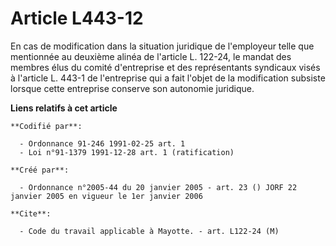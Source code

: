 # Article L443-12

En cas de modification dans la situation juridique de l'employeur telle que mentionnée au deuxième alinéa de l'article L.
122-24, le mandat des membres élus du comité d'entreprise et des représentants syndicaux visés à l'article L. 443-1 de
l'entreprise qui a fait l'objet de la modification subsiste lorsque cette entreprise conserve son autonomie juridique.

**Liens relatifs à cet article**

	**Codifié par**:

	  - Ordonnance 91-246 1991-02-25 art. 1
	  - Loi n°91-1379 1991-12-28 art. 1 (ratification)

	**Créé par**:

	  - Ordonnance n°2005-44 du 20 janvier 2005 - art. 23 () JORF 22 janvier 2005 en vigueur le 1er janvier 2006

	**Cite**:

	  - Code du travail applicable à Mayotte. - art. L122-24 (M)
